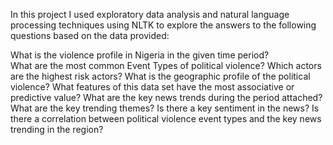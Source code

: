In this project I used exploratory data analysis and natural language processing techniques using NLTK to explore the answers to the following questions based on the data provided:

What is the violence profile in Nigeria in the given time period?  
What are the most common Event Types of political violence?
Which actors are the highest risk actors?
What is the geographic profile of the political violence?
What features of this data set have the most associative or predictive value?
What are the key news trends during the period attached?  
What are the key trending themes?
Is there a key sentiment in the news?
Is there a correlation between political violence event types and the key news trending in the region? 
